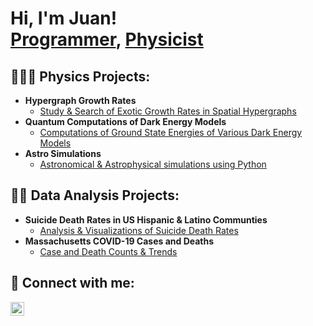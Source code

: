 <h1>Hi, I'm Juan! <br/><a href="https://github.com/Juan-Varela11">Programmer</a>, <a href="https://www.linkedin.com/in/juan-pablo-varela98/">Physicist</a></h1>

<h2>👨🏻‍🔬 Physics Projects:</h2>

- <b> Hypergraph Growth Rates</b>
  - [Study & Search of Exotic Growth Rates in Spatial Hypergraphs](https://github.com/Juan-Varela11/WWS22-GrowthRates)
- <b> Quantum Computations of Dark Energy Models</b>
  - [Computations of Ground State Energies of Various Dark Energy Models]( https://github.com/Juan-Varela11/BNL_2020_Summer_Internship)
- <b> Astro Simulations</b>
  - [Astronomical & Astrophysical simulations using Python](https://github.com/Juan-Varela11/Astro_Simulations)

<h2>👨‍💻 Data Analysis Projects:</h2>

- <b> Suicide Death Rates in US Hispanic & Latino Communties</b>
  - [Analysis & Visualizations of Suicide Death Rates](https://github.com/Juan-Varela11/Suicide_Rates_HispanicPop_US)
- <b> Massachusetts COVID-19 Cases and Deaths</b>
  - [Case and Death Counts & Trends](https://github.com/Juan-Varela11/COVID_Cases_MA_and_Nationwide)

<h2> 🤳 Connect with me:</h2>

[<img align="left" alt="JoshMadakor | LinkedIn" width="22px" src="https://cdn.jsdelivr.net/npm/simple-icons@v3/icons/linkedin.svg" />][linkedin]


[linkedin]: https://linkedin.com/in/juan-pablo-varela98/

<!--
**Juan-Varela11/Juan-Varela11** is a ✨ _special_ ✨ repository because its `README.md` (this file) appears on your GitHub profile.

Here are some ideas to get you started:

- 🔭 I’m currently working on ...
- 🌱 I’m currently learning ...
- 👯 I’m looking to collaborate on ...
- 🤔 I’m looking for help with ...
- 💬 Ask me about ...
- 📫 How to reach me: ...
- 😄 Pronouns: ...
- ⚡ Fun fact: ...

- <b> Video Game Player Trends: Grand Theft Auto Online</b>
  - [GTA Online Player Statistics](https://github.com/Juan-Varela11/Grand_Theft_Auto_Online_Stats)

-->
